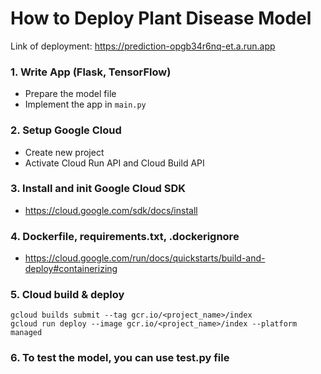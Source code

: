 # How to Deploy Plant Disease Model
Link of deployment: https://prediction-opgb34r6nq-et.a.run.app 
### 1. Write App (Flask, TensorFlow)
- Prepare the model file
- Implement the app in `main.py`
### 2. Setup Google Cloud 
- Create new project
- Activate Cloud Run API and Cloud Build API

### 3. Install and init Google Cloud SDK
- https://cloud.google.com/sdk/docs/install

### 4. Dockerfile, requirements.txt, .dockerignore
- https://cloud.google.com/run/docs/quickstarts/build-and-deploy#containerizing

### 5. Cloud build & deploy
```
gcloud builds submit --tag gcr.io/<project_name>/index
gcloud run deploy --image gcr.io/<project_name>/index --platform managed
```
### 6. To test the model, you can use test.py file

